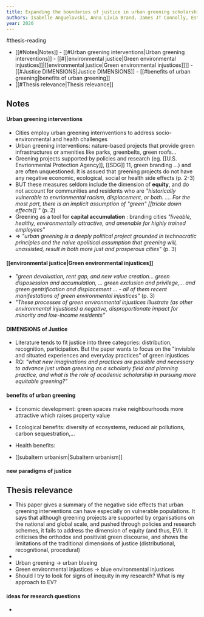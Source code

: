 ```yaml
---
title: Expanding the boundaries of justice in urban greening scholarship: toward an emancipatory, antisubordination, intersectional, and relational approach
authors: Isabelle Anguelovski, Anna Livia Brand, James JT Connolly, Esteve Corbera, Panagiota Kotsila, Justin Steil, Melissa Garcia-Lamarca, Margarita Triguero-Mas, Helen Cole, Francesc Baró, others
year: 2020
---
```


#thesis-reading 

- [[#Notes|Notes]]
		- [[#Urban greening interventions|Urban greening interventions]]
		- [[#[[environmental justice|Green environmental injustices]]|[[environmental justice|Green environmental injustices]]]]
		- [[#Justice DIMENSIONS|Justice DIMENSIONS]]
		- [[#benefits of urban greening|benefits of urban greening]]
- [[#Thesis relevance|Thesis relevance]]


## Notes
#### Urban greening interventions
- Cities employ urban greening internventions to address socio-environmental and health challenges
- Urban greening interventions: nature-based projects that provide green infrastructures or amenities like parks, greenbelts, green roofs...
- Greening projects supported by policies and research (eg. [[U.S. Envrionmental Protection Agency]], [[SDG]] 11, green branding ...) and are often unquestioned. It is assued that greening projects do not have any negative economic, ecological, social or health side effects (p. 2-3)
- BUT these measures seldom include the dimension of **equity**, and do not account for communities and residents who are *"historically vulnerable to envrionmental racism, displacement, or both. .... For the most part, there is an implicit assumption of "green" [[tricke down effects]] "* (p. 2)
- Greening as a tool for **capital accumulation** : branding cities *"liveable, healthy, environmentally attractive, and amenable for highly trained employees"* 
-  $\Rightarrow$ *"urban greening is a deeply political project grounded in technocratic principles and the naive apolitical assumption that greening will, unassisted, result in both more just and prosperous cities"*  (p. 3)

#### [[environmental justice|Green environmental injustices]]
 - *"green devaluation, rent gap, and new value creation... green disposession and accumulation, ... green exclusion and privilege,... and green gentrification and displacement ... - all of them recent manifestations of green environmental injustices"* (p. 3)
 - *"These processes of green environmental injustices illustrate (as other environmental injustices) a negative, disproportionate impact for minority and low-income residents"*
 
 #### DIMENSIONS of Justice
 - Literature tends to fit justice into three categories: distribution, recognition, participation. But the paper wants to focus on the "invisible and situated experiences and everyday practices" of green injustices
 - RQ: *"what new imaginations and practices are possible and necessary to advance just urban greening as a scholarly field and planning practice, and what is the role of academic scholarship in pursuing more equitable greening?"*

#### benefits of urban greening
- Economic development: green spaces make neighbourhoods more attractive which raises property value
- Ecological benefits: diversity of ecosystems, reduced air pollutions, carbon sequestration,...
- Health benefits: 

- [[subaltern urbanism|Subaltern urbanism]]

#### new paradigms of justice 


## Thesis relevance
- This paper gives a summary of the negative side effects that urban greening interventions can have especially on vulnerable populations. It says that although greening projects are supported by organisations on the national and global scale, and pushed through policies and research schemes, it fails to address the dimension of equity (and thus, EV). It criticises the orthodox and positivist green discourse, and shows the limitations of the traditional dimensions of justice (distributional, recognitional, procedural)
- 
- Urban greening $\rightarrow$ urban blueing 
- Green environmental injustices $\rightarrow$ blue environmental injustices
- Should I try to look for signs of inequity in my research? What is my approach to EV?

#### ideas for research questions
- 
